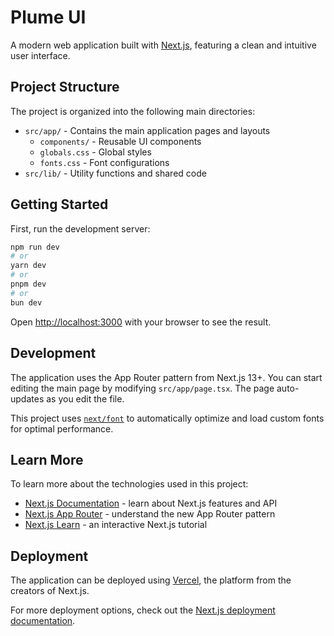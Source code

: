 # Plume UI

A modern web application built with [Next.js](https://nextjs.org), featuring a clean and intuitive user interface.

## Project Structure

The project is organized into the following main directories:

- `src/app/` - Contains the main application pages and layouts
  - `components/` - Reusable UI components
  - `globals.css` - Global styles
  - `fonts.css` - Font configurations
- `src/lib/` - Utility functions and shared code

## Getting Started

First, run the development server:

```bash
npm run dev
# or
yarn dev
# or
pnpm dev
# or
bun dev
```

Open [http://localhost:3000](http://localhost:3000) with your browser to see the result.

## Development

The application uses the App Router pattern from Next.js 13+. You can start editing the main page by modifying `src/app/page.tsx`. The page auto-updates as you edit the file.

This project uses [`next/font`](https://nextjs.org/docs/app/building-your-application/optimizing/fonts) to automatically optimize and load custom fonts for optimal performance.

## Learn More

To learn more about the technologies used in this project:

- [Next.js Documentation](https://nextjs.org/docs) - learn about Next.js features and API
- [Next.js App Router](https://nextjs.org/docs/app) - understand the new App Router pattern
- [Next.js Learn](https://nextjs.org/learn) - an interactive Next.js tutorial

## Deployment

The application can be deployed using [Vercel](https://vercel.com/new?utm_medium=default-template&filter=next.js&utm_source=create-next-app&utm_campaign=create-next-app-readme), the platform from the creators of Next.js.

For more deployment options, check out the [Next.js deployment documentation](https://nextjs.org/docs/app/building-your-application/deploying).

